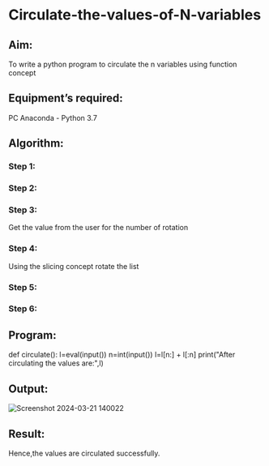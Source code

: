 # Circulate-the-values-of-N-variables
## Aim:
To write a python program to circulate the n variables using function concept
## Equipment’s required:
PC
Anaconda - Python 3.7
## Algorithm: 
### Step 1: 
### Step 2: 
### Step 3: 
Get the value from the user for the number of rotation
### Step 4: 
Using the slicing concept rotate the list

### Step 5: 
### Step 6: 
## Program:
def circulate():
    l=eval(input())
    n=int(input())
    l=l[n:] + l[:n]
    print("After circulating the values are:",l)
## Output:
![Screenshot 2024-03-21 140022](https://github.com/SadhanaShreee/Circulate-the-values-of-N-variables/assets/144517664/cc0556aa-cda3-4ea6-83b9-8bd8f25a31b5)

## Result:
Hence,the values are circulated successfully.
